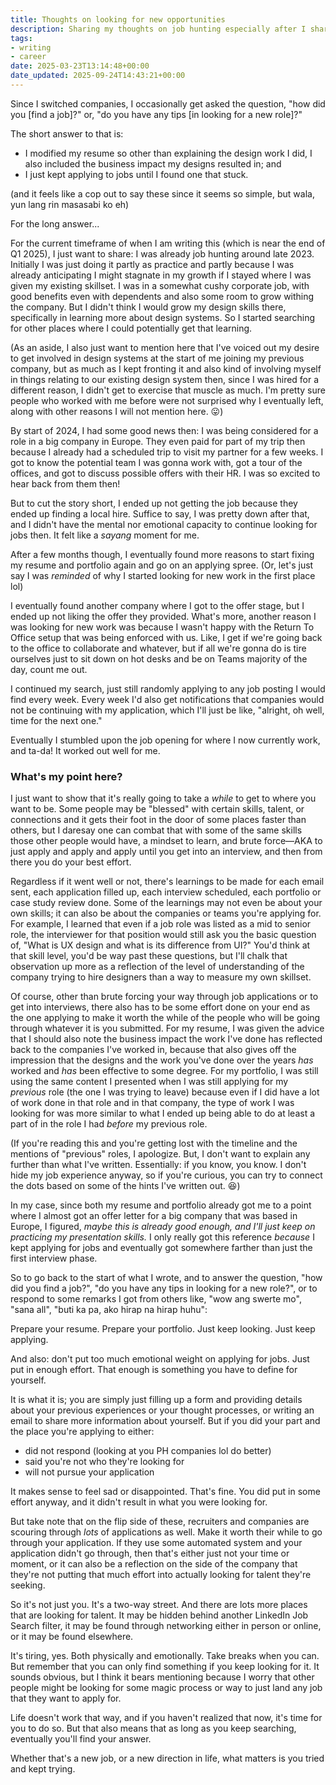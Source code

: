 ```yaml
---
title: Thoughts on looking for new opportunities
description: Sharing my thoughts on job hunting especially after I shared to peers that I found a new role. It wasn't easy. It was long, but eventually was worth doing because I kept at it until I found something that stuck.
tags: 
- writing
- career
date: 2025-03-23T13:14:48+00:00
date_updated: 2025-09-24T14:43:21+00:00
---
```


Since I switched companies, I occasionally get asked the question, "how did you \[find a job\]?" or, "do you have any tips \[in looking for a new role\]?"

The short answer to that is:

- I modified my resume so other than explaining the design work I did, I also included the business impact my designs resulted in; and
- I just kept applying to jobs until I found one that stuck.

(and it feels like a cop out to say these since it seems so simple, but wala, yun lang rin masasabi ko eh)

For the long answer...

For the current timeframe of when I am writing this (which is near the end of Q1 2025), I just want to share: I was already job hunting around late 2023. Initially I was just doing it partly as practice and partly because I was already anticipating I might stagnate in my growth if I stayed where I was given my existing skillset. I was in a somewhat cushy corporate job, with good benefits even with dependents and also some room to grow withing the company. But I didn't think I would grow my design skills there, specifically in learning more about design systems. So I started searching for other places where I could potentially get that learning.

(As an aside, I also just want to mention here that I've voiced out my desire to get involved in design systems at the start of me joining my previous company, but as much as I kept fronting it and also kind of involving myself in things relating to our existing design system then, since I was hired for a different reason, I didn't get to exercise that muscle as much. I'm pretty sure people who worked with me before were not surprised why I eventually left, along with other reasons I will not mention here. 😛)

By start of 2024, I had some good news then: I was being considered for a role in a big company in Europe. They even paid for part of my trip then because I already had a scheduled trip to visit my partner for a few weeks. I got to know the potential team I was gonna work with, got a tour of the offices, and got to discuss possible offers with their HR. I was so excited to hear back from them then!

But to cut the story short, I ended up not getting the job because they ended up finding a local hire. Suffice to say, I was pretty down after that, and I didn't have the mental nor emotional capacity to continue looking for jobs then. It felt like a *sayang* moment for me.

After a few months though, I eventually found more reasons to start fixing my resume and portfolio again and go on an applying spree. (Or, let's just say I was _reminded_ of why I started looking for new work in the first place lol)

I eventually found another company where I got to the offer stage, but I ended up not liking the offer they provided. What's more, another reason I was looking for new work was because I wasn't happy with the Return To Office setup that was being enforced with us. Like, I get if we're going back to the office to collaborate and whatever, but if all we're gonna do is tire ourselves just to sit down on hot desks and be on Teams majority of the day, count me out.

I continued my search, just still randomly applying to any job posting I would find every week. Every week I'd also get notifications that companies would not be continuing with my application, which I'll just be like, "alright, oh well, time for the next one."

Eventually I stumbled upon the job opening for where I now currently work, and ta-da! It worked out well for me.

### What's my point here?

I just want to show that it's really going to take a _while_ to get to where you want to be. Some people may be "blessed" with certain skills, talent, or connections and it gets their foot in the door of some places faster than others, but I daresay one can combat that with some of the same skills those other people would have, a mindset to learn, and brute force—AKA to just apply and apply and apply until you get into an interview, and then from there you do your best effort. 

Regardless if it went well or not, there's learnings to be made for each email sent, each application filled up, each interview scheduled, each portfolio or case study review done. Some of the learnings may not even be about your own skills; it can also be about the companies or teams you're applying for. For example, I learned that even if a job role was listed as a mid to senior role, the interviewer for that position would still ask you the basic question of, "What is UX design and what is its difference from UI?" You'd think at that skill level, you'd be way past these questions, but I'll chalk that observation up more as a reflection of the level of understanding of the company trying to hire designers than a way to measure my own skillset.

Of course, other than brute forcing your way through job applications or to get into interviews, there also has to be some effort done on your end as the one applying to make it worth the while of the people who will be going through whatever it is you submitted. For my resume, I was given the advice that I should also note the business impact the work I've done has reflected back to the companies I've worked in, because that also gives off the impression that the designs and the work you've done over the years _has_ worked and _has_ been effective to some degree. For my portfolio, I was still using the same content I presented when I was still applying for my _previous_ role (the one I was trying to leave) because even if I did have a lot of work done in that role and in that company, the type of work I was looking for was more similar to what I ended up being able to do at least a part of in the role I had _before_ my previous role.

(If you're reading this and you're getting lost with the timeline and the mentions of "previous" roles, I apologize. But, I don't want to explain any further than what I've written. Essentially: if you know, you know. I don't hide my job experience anyway, so if you're curious, you can try to connect the dots based on some of the hints I've written out. 😆)

In my case, since both my resume and portfolio already got me to a point where I almost got an offer letter for a big company that was based in Europe, I figured, _maybe this is already good enough, and I'll just keep on practicing my presentation skills._ I only really got this reference _because_ I kept applying for jobs and eventually got somewhere farther than just the first interview phase.

So to go back to the start of what I wrote, and to answer the question, "how did you find a job?", "do you have any tips in looking for a new role?", or to respond to some remarks I got from others like, "wow ang swerte mo", "sana all", "buti ka pa, ako hirap na hirap huhu":

Prepare your resume. Prepare your portfolio. Just keep looking. Just keep applying.

And also: don't put too much emotional weight on applying for jobs. Just put in enough effort. That enough is something you have to define for yourself.

It is what it is; you are simply just filling up a form and providing details about your previous experiences or your thought processes, or writing an email to share more information about yourself. But if you did your part and the place you're applying to either:

- did not respond (looking at you PH companies lol do better)
- said you're not who they're looking for
- will not pursue your application

It makes sense to feel sad or disappointed. That's fine. You did put in some effort anyway, and it didn't result in what you were looking for.

But take note that on the flip side of these, recruiters and companies are scouring through _lots_ of applications as well. Make it worth their while to go through your application. If they use some automated system and your application didn't go through, then that's either just not your time or moment, or it can also be a reflection on the side of the company that they're not putting that much effort into actually looking for talent they're seeking.

So it's not just you. It's a two-way street. And there are lots more places that are looking for talent. It may be hidden behind another LinkedIn Job Search filter, it may be found through networking either in person or online, or it may be found elsewhere.

It's tiring, yes. Both physically and emotionally. Take breaks when you can. But remember that you can only find something if you keep looking for it. It sounds obvious, but I think it bears mentioning because I worry that other people might be looking for some magic process or way to just land any job that they want to apply for.

Life doesn't work that way, and if you haven't realized that now, it's time for you to do so. But that also means that as long as you keep searching, eventually you'll find your answer.

Whether that's a new job, or a new direction in life, what matters is you tried and kept trying.
